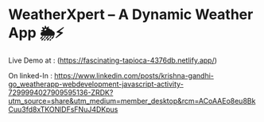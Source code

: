 # WeatherXpert – A Dynamic Weather App 🌦️⚡

Live Demo at : (https://fascinating-tapioca-4376db.netlify.app/)

On linked-In : https://www.linkedin.com/posts/krishna-gandhi-go_weatherapp-webdevelopment-javascript-activity-7299994027909595136-ZRDK?utm_source=share&utm_medium=member_desktop&rcm=ACoAAEo8eu8BkCuu3fd8xTKONlDFsFNuJ4DKpus
